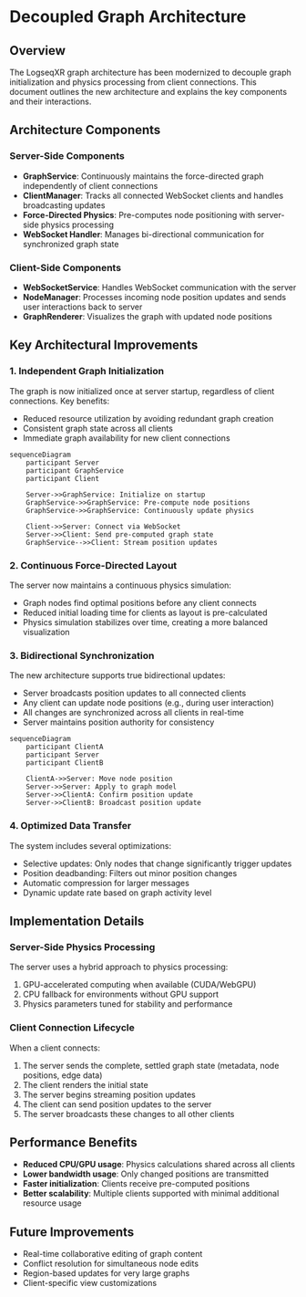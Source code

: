 # Decoupled Graph Architecture

## Overview

The LogseqXR graph architecture has been modernized to decouple graph initialization and physics processing from client connections. This document outlines the new architecture and explains the key components and their interactions.

## Architecture Components

### Server-Side Components

- **GraphService**: Continuously maintains the force-directed graph independently of client connections
- **ClientManager**: Tracks all connected WebSocket clients and handles broadcasting updates
- **Force-Directed Physics**: Pre-computes node positioning with server-side physics processing
- **WebSocket Handler**: Manages bi-directional communication for synchronized graph state

### Client-Side Components

- **WebSocketService**: Handles WebSocket communication with the server
- **NodeManager**: Processes incoming node position updates and sends user interactions back to server
- **GraphRenderer**: Visualizes the graph with updated node positions

## Key Architectural Improvements

### 1. Independent Graph Initialization

The graph is now initialized once at server startup, regardless of client connections. Key benefits:

- Reduced resource utilization by avoiding redundant graph creation
- Consistent graph state across all clients
- Immediate graph availability for new client connections

```mermaid
sequenceDiagram
    participant Server
    participant GraphService
    participant Client
    
    Server->>GraphService: Initialize on startup
    GraphService->>GraphService: Pre-compute node positions
    GraphService->>GraphService: Continuously update physics
    
    Client->>Server: Connect via WebSocket
    Server->>Client: Send pre-computed graph state
    GraphService-->>Client: Stream position updates
```

### 2. Continuous Force-Directed Layout

The server now maintains a continuous physics simulation:

- Graph nodes find optimal positions before any client connects
- Reduced initial loading time for clients as layout is pre-calculated
- Physics simulation stabilizes over time, creating a more balanced visualization

### 3. Bidirectional Synchronization

The new architecture supports true bidirectional updates:

- Server broadcasts position updates to all connected clients
- Any client can update node positions (e.g., during user interaction)
- All changes are synchronized across all clients in real-time
- Server maintains position authority for consistency

```mermaid
sequenceDiagram
    participant ClientA
    participant Server
    participant ClientB
    
    ClientA->>Server: Move node position
    Server->>Server: Apply to graph model
    Server->>ClientA: Confirm position update
    Server->>ClientB: Broadcast position update
```

### 4. Optimized Data Transfer

The system includes several optimizations:

- Selective updates: Only nodes that change significantly trigger updates
- Position deadbanding: Filters out minor position changes
- Automatic compression for larger messages
- Dynamic update rate based on graph activity level

## Implementation Details

### Server-Side Physics Processing

The server uses a hybrid approach to physics processing:

1. GPU-accelerated computing when available (CUDA/WebGPU)
2. CPU fallback for environments without GPU support
3. Physics parameters tuned for stability and performance

### Client Connection Lifecycle

When a client connects:
1. The server sends the complete, settled graph state (metadata, node positions, edge data)
2. The client renders the initial state
3. The server begins streaming position updates
4. The client can send position updates to the server
5. The server broadcasts these changes to all other clients

## Performance Benefits

- **Reduced CPU/GPU usage**: Physics calculations shared across all clients
- **Lower bandwidth usage**: Only changed positions are transmitted
- **Faster initialization**: Clients receive pre-computed positions
- **Better scalability**: Multiple clients supported with minimal additional resource usage

## Future Improvements

- Real-time collaborative editing of graph content
- Conflict resolution for simultaneous node edits
- Region-based updates for very large graphs
- Client-specific view customizations